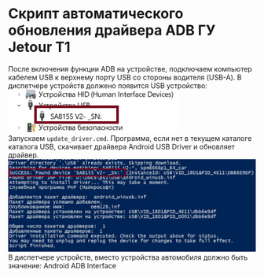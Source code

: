 # Скрипт автоматического обновления драйвера ADB ГУ Jetour T1
После включения функции ADB на устройстве, подключаем компьютер кабелем USB к верхнему порту USB со стороны водителя (USB-A).
В диспетчере устройств должено появится USB устройство:\
![](./T101.jpg)\
Запускаем `update_driver.cmd`. Программа, если нет в текущем каталоге каталога USB, скачивает драйвера Android USB Driver и обновляет драйвер.\
![](./T102.jpg)
В диспетчере устройств, вместо устройства автомобиля должно быть значение: Android ADB Interface
